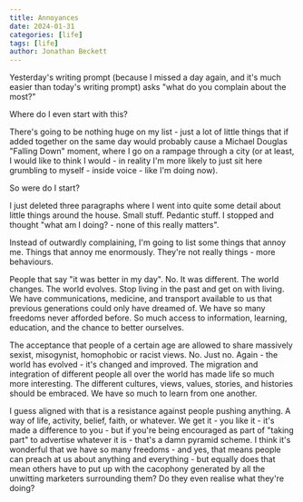 ```yaml
---
title: Annoyances
date: 2024-01-31
categories: [life]
tags: [life]
author: Jonathan Beckett
---
```


Yesterday's writing prompt (because I missed a day again, and it's much easier than today's writing prompt) asks "what do you complain about the most?"

Where do I even start with this?

There's going to be nothing huge on my list - just a lot of little things that if added together on the same day would probably cause a Michael Douglas "Falling Down" moment, where I go on a rampage through a city (or at least, I would like to think I would - in reality I'm more likely to just sit here grumbling to myself - inside voice - like I'm doing now).

So were do I start?

I just deleted three paragraphs where I went into quite some detail about little things around the house. Small stuff. Pedantic stuff. I stopped and thought "what am I doing? - none of this really matters".

Instead of outwardly complaining, I'm going to list some things that annoy me. Things that annoy me enormously. They're not really things - more behaviours.

People that say "it was better in my day". No. It was different. The world changes. The world evolves. Stop living in the past and get on with living. We have communications, medicine, and transport available to us that previous generations could only have dreamed of. We have so many freedoms never afforded before. So much access to information, learning, education, and the chance to better ourselves.

The acceptance that people of a certain age are allowed to share massively sexist, misogynist, homophobic or racist views. No. Just no. Again - the world has evolved - it's changed and improved. The migration and integration of different people all over the world has made life so much more interesting. The different cultures, views, values, stories, and histories should be embraced. We have so much to learn from one another.

I guess aligned with that is a resistance against people pushing anything. A way of life, activity, belief, faith, or whatever. We get it - you like it - it's made a difference to you - but if you're being encouraged as part of "taking part" to advertise whatever it is - that's a damn pyramid scheme. I think it's wonderful that we have so many freedoms - and yes, that means people can preach at us about anything and everything - but equally does that mean others have to put up with the cacophony generated by all the unwitting marketers surrounding them? Do they even realise what they're doing?
